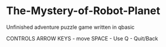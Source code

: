 # The-Mystery-of-Robot-Planet
Unfinished adventure puzzle game written in qbasic

CONTROLS
ARROW KEYS - move
SPACE - Use
Q - Quit/Back
